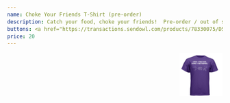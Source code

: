 ```yaml
---
name: Choke Your Friends T-Shirt (pre-order)
description: Catch your food, choke your friends!  Pre-order / out of stock.  Once the minimum pre-order has been met, individual orders will ship.  Sign up for the <a href="https://mailchi.mp/fdac34cf1d9c/kombat-kitchen-registration">newsletter</a> or <a href="http://carnivorejiujitero.com/feed.xml">RSS feed</a> for updates!
buttons: <a href="https://transactions.sendowl.com/products/78330075/D5A2FDA8/purchase">Buy Now</a> | <a href="https://transactions.sendowl.com/products/78330075/D5A2FDA8/add_to_cart">Add to Cart</a> | <a href="https://transactions.sendowl.com/cart?merchant_id=189652">View Cart</a>
price: 20
---
```


<a href="https://www.rushordertees.com/design/?design=NDc1NjU0Mw=="><img src="/assets/img/product_chokeyourfriends.jpeg" height="auto" width="20%" align="right" title="click to enlarge"/></a>
